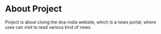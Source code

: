 # About Project
Project is about cloing the dna-india website, which is a news portal, where uses can visit to read various kind of news.
